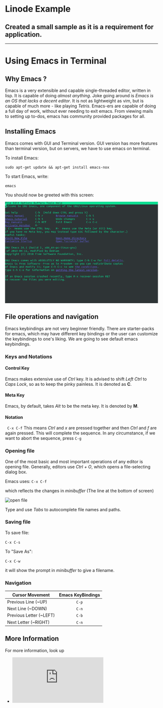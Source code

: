 # Linode Example
## Created a small sample as it is a requirement for application.


-----

# Using Emacs in Terminal

## Why Emacs ?

Emacs is a very extensible and capable single-threaded editor, written in lisp. It is capable of doing _almost anything_. Joke going around is _Emacs is an OS that lacks a decent editor_. It is not as lightweight as vim, but is capable of much more - like playing _Tetris_. Emacs-ers are capable of doing a full day of work, without ever needing to exit emacs. From viewing mails to setting up to-dos, emacs has community provided packages for all.


## Installing Emacs

Emacs comes with GUI and Terminal version.
GUI version has more features than terminal version, but on servers, we have to use emacs on terminal.

To install Emacs: 

```
sudo apt-get update && apt-get install emacs-nox
```

To start Emacs, write:
```
emacs
```

You should now be greeted with this screen:

![emacs home screen](emacs.png "homescreen")



## File operations and navigation

Emacs keybindings are not very beginner friendly. There are starter-packs for emacs, which may have different key bindings or the user can customize the keybindings to one's liking. We are going to see default emacs keybindings.


### Keys and Notations

#### Control Key

Emacs makes extensive use of _Ctrl_ key. It is advised to shift _Left Ctrl_ to _Caps Lock_, so as to keep the pinky painless.
It is denoted as **C**.

#### Meta Key

Emacs, by default, takes _Alt_ to be the meta key. It is denoted by **M**.


#### Notation

``` C-x C-f```
This means _Ctrl_ and _x_ are pressed together and then _Ctrl_ and _f_ are again pressed. This will complete the sequence. In any circumstance, if we want to abort the sequence, press ```C-g```



### Opening file
 
One of the most basic and most important operations of any editor is opening file. 
Generally, editors use _Ctrl + O_, which opens a file-selecting dialog box.

Emacs uses:
```C-x C-f```

which reflects the changes in _minibuffer_ (The line at the bottom of screen)

![open file](emacs_open_file.png "Open File")

Type and use _Tabs_ to autocomplete file names and paths.






### Saving file

To save file:

``` C-x C-s ```

To "Save As":

``` C-x C-w ```

it will show the prompt in _minibuffer_ to give a filename.


### Navigation

| Cursor Movement | Emacs KeyBindings  |
|-----------------|:------------------:|
| Previous Line (~UP) | ```C-p``` |
| Next Line (~DOWN) | ``` C-n ```|
| Previous Letter (~LEFT) | ```C-b``` |
| Next Letter (~RIGHT) | ```C-n```|



## More Information

For more information, look up 
 - ![Emacs Manual](https://www.gnu.org/software/emacs/manual/html_node/emacs/Key-Bindings.html)


